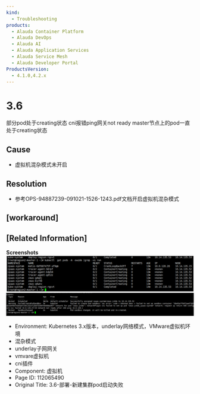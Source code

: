 ```yaml
---
kind:
  - Troubleshooting
products:
  - Alauda Container Platform
  - Alauda DevOps
  - Alauda AI
  - Alauda Application Services
  - Alauda Service Mesh
  - Alauda Developer Portal
ProductsVersion:
  - 4.1.0,4.2.x
---
```

<!-- A type of document that involves encountering a fault, diagnosing it, performing root cause analysis, and providing solutions. -->

# 3.6

部分pod处于creating状态 cni报错ping网关not ready master节点上的pod一直处于creating状态

## Cause
- 虚拟机混杂模式未开启

## Resolution
- 参考OPS-94887239-091021-1526-1243.pdf文档开启虚拟机混杂模式

## [workaround]

## [Related Information]
**Screenshots**
![](assets/3-6-bu-shu-xin-jian-ji-qun-podqi-dong-shi-bai/image2022-4-27_15-13-1.png)
![](assets/3-6-bu-shu-xin-jian-ji-qun-podqi-dong-shi-bai/image2022-4-27_15-17-24.png)
- Environment: Kubernetes 3.x版本，underlay网络模式，VMware虚拟机环境
- 混杂模式
- underlay子网网关
- vmvare虚拟机
- cni插件
- Component: 虚拟机
- Page ID: 112065490
- Original Title: 3.6-部署-新建集群pod启动失败
